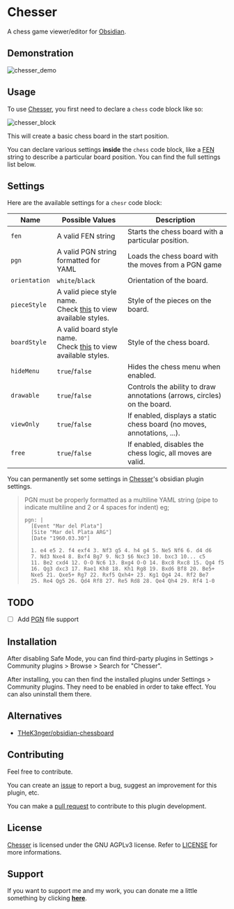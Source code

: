 # Chesser

A chess game viewer/editor for [Obsidian](https://obsidian.md/).

## Demonstration

![chesser_demo](https://raw.githubusercontent.com/SilentVoid13/Chesser/master/imgs/chesser_demo.gif)

## Usage

To use [Chesser](https://github.com/SilentVoid13/Chesser), you first need to declare a `chess` code block like so:

![chesser_block](imgs/chesser_block.png)

This will create a basic chess board in the start position.

You can declare various settings **inside** the `chess` code block, like a [FEN](https://en.wikipedia.org/wiki/Forsyth%E2%80%93Edwards_Notation) string to describe a particular board position. You can find the full settings list below.

## Settings

Here are the available settings for a `chesr` code block:

| Name          | Possible Values                                              | Description                                                  |
| ------------- | ------------------------------------------------------------ | ------------------------------------------------------------ |
| `fen`         | A valid FEN string                                           | Starts the chess board with a particular position.           |
| `pgn`         | A valid PGN string formatted for YAML                        | Loads the chess board with the moves from a PGN game         |
| `orientation` | `white`/`black`                                              | Orientation of the board.                                    |
| `pieceStyle`  | A valid piece style name.<br />Check [this](https://github.com/SilentVoid13/Chesser/tree/master/assets/piece-css) to view available styles. | Style of the pieces on the board.                            |
| `boardStyle`  | A valid board style name.<br />Check [this](https://github.com/SilentVoid13/Chesser/tree/master/assets/board-css) to view available styles. | Style of the chess board.                                    |
| `hideMenu` | `true`/`false` | Hides the chess menu when enabled. |
| `drawable`    | `true`/`false`                                               | Controls the ability to draw annotations (arrows, circles) on the board. |
| `viewOnly`    | `true`/`false`                                               | If enabled, displays a static chess board (no moves, annotations, ...). |
| `free`        | `true`/`false`                                               | If enabled, disables the chess logic, all moves are valid.   |

You can permanently set some settings in [Chesser](https://github.com/SilentVoid13/Chesser)'s obsidian plugin settings.

>   PGN must be properly formatted as a multiline YAML string (pipe to indicate multiline and 2 or 4 spaces for indent) eg;
>  ```
>  pgn: |
>    [Event "Mar del Plata"]
>    [Site "Mar del Plata ARG"]
>    [Date "1960.03.30"]
> 
>    1. e4 e5 2. f4 exf4 3. Nf3 g5 4. h4 g4 5. Ne5 Nf6 6. d4 d6
>    7. Nd3 Nxe4 8. Bxf4 Bg7 9. Nc3 $6 Nxc3 10. bxc3 10... c5
>    11. Be2 cxd4 12. O-O Nc6 13. Bxg4 O-O 14. Bxc8 Rxc8 15. Qg4 f5
>    16. Qg3 dxc3 17. Rae1 Kh8 18. Kh1 Rg8 19. Bxd6 Bf8 20. Be5+
>    Nxe5 21. Qxe5+ Rg7 22. Rxf5 Qxh4+ 23. Kg1 Qg4 24. Rf2 Be7
>    25. Re4 Qg5 26. Qd4 Rf8 27. Re5 Rd8 28. Qe4 Qh4 29. Rf4 1-0
> ```
## TODO

- [ ] Add [PGN](https://en.wikipedia.org/wiki/Portable_Game_Notation) file support

## Installation

After disabling Safe Mode, you can find third-party plugins in Settings > Community plugins > Browse > Search for "Chesser".

After installing, you can then find the installed plugins under Settings > Community plugins. They need to be enabled in order to take effect. You can also uninstall them there.

## Alternatives

- [THeK3nger/obsidian-chessboard](https://github.com/THeK3nger/obsidian-chessboard)

## Contributing

Feel free to contribute.

You can create an [issue](https://github.com/SilentVoid13/Chesser/issues) to report a bug, suggest an improvement for this plugin, etc.

You can make a [pull request](https://github.com/SilentVoid13/Chesser/pulls) to contribute to this plugin development.

## License

[Chesser](https://github.com/SilentVoid13/Chesser) is licensed under the GNU AGPLv3 license. Refer to [LICENSE](https://github.com/SilentVoid13/Chesser/blob/master/LICENSE.TXT) for more informations.

## Support

If you want to support me and my work, you can donate me a little something by clicking [**here**](https://www.paypal.com/donate?hosted_button_id=U2SRGAFYXT32Q).
